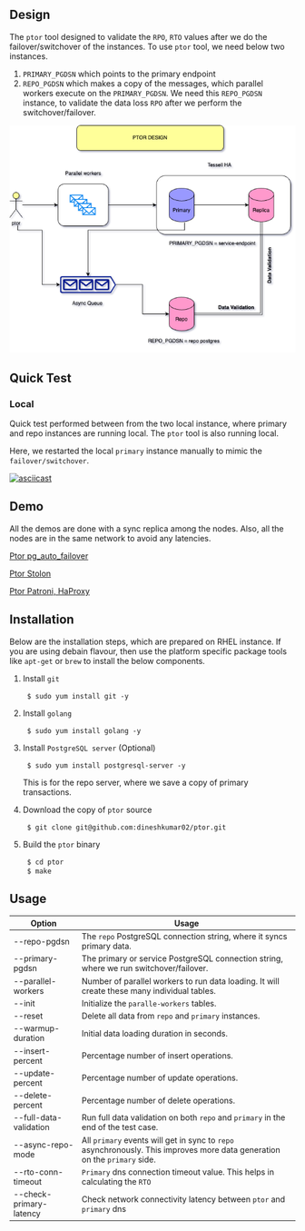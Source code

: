 

## Design
The `ptor` tool designed to validate the `RPO`, `RTO` values after we do the failover/switchover of the instances. To use `ptor` tool, we need below two instances.

1. `PRIMARY_PGDSN` which points to the primary endpoint
2. `REPO_PGDSN` which makes a copy of the messages, which parallel workers execute on the `PRIMARY_PGDSN`.
We need this `REPO_PGDSN` instance, to validate the data loss `RPO` after we perform the switchover/failover.

![](./ptor.png)
## Quick Test

### Local
Quick test performed between from the two local instance, where primary and repo instances are running local. The `ptor` tool is also running local.

Here, we restarted the local `primary` instance manually to mimic the `failover/switchover`.

[![asciicast](https://asciinema.org/a/2MRLVcmL2cm7V4eWCtM9rj0Yf.svg)](https://asciinema.org/a/2MRLVcmL2cm7V4eWCtM9rj0Yf)


## Demo
All the demos are done with a sync replica among the nodes.
Also, all the nodes are in the same network to avoid any latencies.



[Ptor pg_auto_failover](https://youtu.be/_0vhXn0HbWU)

[Ptor Stolon](https://youtu.be/SDriI00HNbM)

[Ptor Patroni, HaProxy](https://youtu.be/NoDMljx8_Q0)



## Installation

Below are the installation steps, which are prepared on RHEL instance. If you are using debain flavour, then use the platform specific package tools like `apt-get` or `brew` to install the below components.


1. Install `git`

        $ sudo yum install git -y

2. Install `golang`

        $ sudo yum install golang -y
        

3. Install `PostgreSQL server` (Optional)

        $ sudo yum install postgresql-server -y

    This is for the repo server, where we save a copy of primary transactions.

4. Download the copy of `ptor` source

        $ git clone git@github.com:dineshkumar02/ptor.git

5. Build the `ptor` binary

        $ cd ptor
        $ make

## Usage
| Option                 | Usage                                                                                                                     |
|------------------------|---------------------------------------------------------------------------------------------------------------------------|
| --repo-pgdsn           | The `repo` PostgreSQL connection string, where it syncs primary data.                                                     |
| --primary-pgdsn        | The primary or service PostgreSQL connection string, where we run switchover/failover.                                    |
| --parallel-workers     | Number of parallel workers to run data loading. It will create these many individual tables.                              |
| --init                 | Initialize the `paralle-workers` tables.                                                                                  |
| --reset                | Delete all data from `repo` and `primary` instances.                                                                      |
| --warmup-duration      | Initial data loading duration in seconds.                                                                                 |
| --insert-percent       | Percentage number of insert operations.                                                                                   |
| --update-percent       | Percentage number of update operations.                                                                                   |
| --delete-percent       | Percentage number of delete operations.                                                                                   |
| --full-data-validation | Run full data validation on both `repo` and `primary` in the end of the test case.                                        |
| --async-repo-mode      | All `primary` events will get in sync to `repo` asynchronously. This improves more data generation on the `primary` side. |
| --rto-conn-timeout           | `Primary` dns connection timeout value. This helps in calculating the `RTO` |
| --check-primary-latency      | Check network connectivity latency between `ptor` and  `primary` dns |


